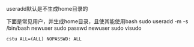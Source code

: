 useradd默认是不生成home目录的

下面是常见用户，并生成home目录，且使其能使用bash
sudo useradd -m -s /bin/bash newuser
sudo passwd newuser
sudo visudo

```
cstu ALL=(ALL) NOPASSWD: ALL
```
